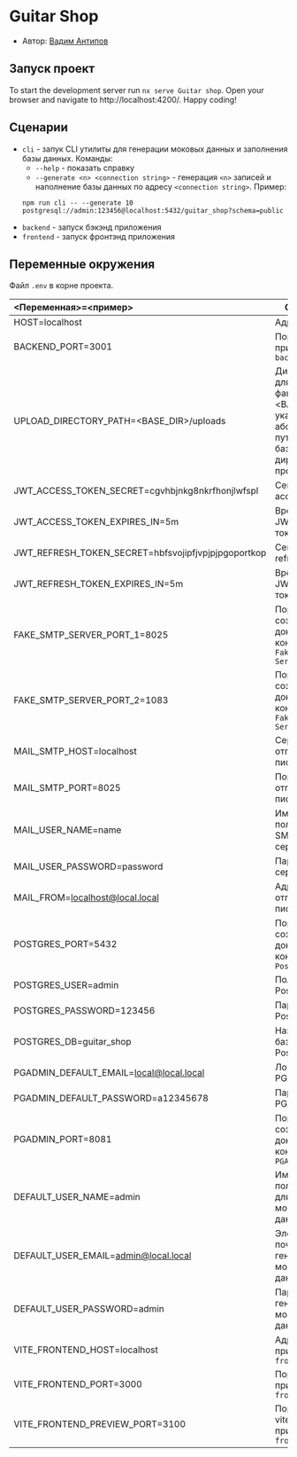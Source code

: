# Guitar Shop

- Автор: [Вадим Антипов](https://up.htmlacademy.ru/nodejs-2/5/user/2299899)

## Запуск проект

To start the development server run `nx serve Guitar shop`. Open your browser and navigate to http://localhost:4200/. Happy coding!

## Сценарии

- `cli` - запук CLI утилиты для генерации моковых данных и заполнения базы данных. Команды:
  - `--help` - показать справку
  - `--generate <n> <connection string>` - генерация `<n>` записей и наполнение базы данных по адресу `<connection string>`. Пример:
  ```
  npm run cli -- --generate 10 postgresql://admin:123456@localhost:5432/guitar_shop?schema=public
  ```
- `backend` - запуск бэкэнд приложения
- `frontend` - запуск фронтэнд приложения

## Переменные окружения

Файл `.env` в корне проекта.

| <Переменная>=<пример>                               | Описание                                                                                          |
| :-------------------------------------------------- | ------------------------------------------------------------------------------------------------- |
| HOST=localhost                                      | Адрес хоста                                                                                       |
| BACKEND_PORT=3001                                   | Порт приложения `backend`                                                                         |
| UPLOAD_DIRECTORY_PATH=<BASE_DIR>/uploads            | Директория для загрузки файло, <BASE_DIR> - указать абсолютный путь до базовой директории проекта |
| JWT_ACCESS_TOKEN_SECRET=cgvhbjnkg8nkrfhonjlwfspl    | Секрет JWT access токена                                                                          |
| JWT_ACCESS_TOKEN_EXPIRES_IN=5m                      | Время жизни JWT access токена                                                                     |
| JWT_REFRESH_TOKEN_SECRET=hbfsvojipfjvpjpjpgoportkop | Секрет JWT refresh токена                                                                         |
| JWT_REFRESH_TOKEN_EXPIRES_IN=5m                     | Время жизни JWT refresh токена                                                                    |
| FAKE_SMTP_SERVER_PORT_1=8025                        | Порт 1 для создания докер контейнера `Fake SMPT Server`                                           |
| FAKE_SMTP_SERVER_PORT_2=1083                        | Порт 2 для создания докер контейнера `Fake SMPT Server`                                           |
| MAIL_SMTP_HOST=localhost                            | Сервер для отправляемых писем                                                                     |
| MAIL_SMTP_PORT=8025                                 | Порт для отправляемых писем                                                                       |
| MAIL_USER_NAME=name                                 | Имя пользователя SMTP сервера                                                                     |
| MAIL_USER_PASSWORD=password                         | Пароль SMTP сервера                                                                               |
| MAIL_FROM=localhost@local.local                     | Адрес отправителя писем                                                                           |
| POSTGRES_PORT=5432                                  | Порт для создания докер контейнера `PostgreSQL`                                                   |
| POSTGRES_USER=admin                                 | Пользователь Postgres                                                                             |
| POSTGRES_PASSWORD=123456                            | Пароль Postgres                                                                                   |
| POSTGRES_DB=guitar_shop                             | Название базы данных Postgres                                                                     |
| PGADMIN_DEFAULT_EMAIL=local@local.local             | Логин PGAdmin                                                                                     |
| PGADMIN_DEFAULT_PASSWORD=a12345678                  | Пароль PGAdmin                                                                                    |
| PGADMIN_PORT=8081                                   | Порт для создания докер контейнера `PGAdmin`                                                      |
| DEFAULT_USER_NAME=admin                             | Имя пользователя для генерации моковых данных                                                     |
| DEFAULT_USER_EMAIL=admin@local.local                | Электронная почта для генерации моковых данных                                                    |
| DEFAULT_USER_PASSWORD=admin                         | Пароль для генерации моковых данных                                                               |
| VITE_FRONTEND_HOST=localhost                        | Адрес хоста приложения `frontend`                                                                 |
| VITE_FRONTEND_PORT=3000                             | Порт vite приложения `frontend`                                                                   |
| VITE_FRONTEND_PREVIEW_PORT=3100                     | Порт превью vite приложения `frontend`                                                            |
